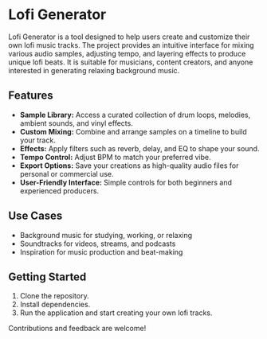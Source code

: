 # Lofi Generator

Lofi Generator is a tool designed to help users create and customize their own lofi music tracks. The project provides an intuitive interface for mixing various audio samples, adjusting tempo, and layering effects to produce unique lofi beats. It is suitable for musicians, content creators, and anyone interested in generating relaxing background music.

## Features

- **Sample Library:** Access a curated collection of drum loops, melodies, ambient sounds, and vinyl effects.
- **Custom Mixing:** Combine and arrange samples on a timeline to build your track.
- **Effects:** Apply filters such as reverb, delay, and EQ to shape your sound.
- **Tempo Control:** Adjust BPM to match your preferred vibe.
- **Export Options:** Save your creations as high-quality audio files for personal or commercial use.
- **User-Friendly Interface:** Simple controls for both beginners and experienced producers.

## Use Cases

- Background music for studying, working, or relaxing
- Soundtracks for videos, streams, and podcasts
- Inspiration for music production and beat-making

## Getting Started

1. Clone the repository.
2. Install dependencies.
3. Run the application and start creating your own lofi tracks.

Contributions and feedback are welcome!